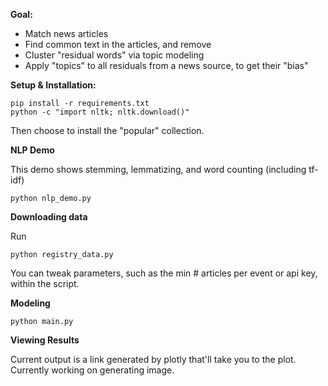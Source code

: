 **Goal:**

* Match news articles
* Find common text in the articles, and remove
* Cluster "residual words" via topic modeling
* Apply "topics" to all residuals from a news source, to get their "bias"


**Setup & Installation:**

```
pip install -r requirements.txt
python -c "import nltk; nltk.download()"
```

Then choose to install the "popular" collection.


**NLP Demo**

This demo shows stemming, lemmatizing, and word counting (including tf-idf)

```
python nlp_demo.py
```


**Downloading data**

Run

```
python registry_data.py
```

You can tweak parameters, such as the min # articles per event or api key, within the script.



**Modeling**


```
python main.py
```

**Viewing Results**  

Current output is a link generated by plotly that'll take you to the plot. Currently working on generating image.